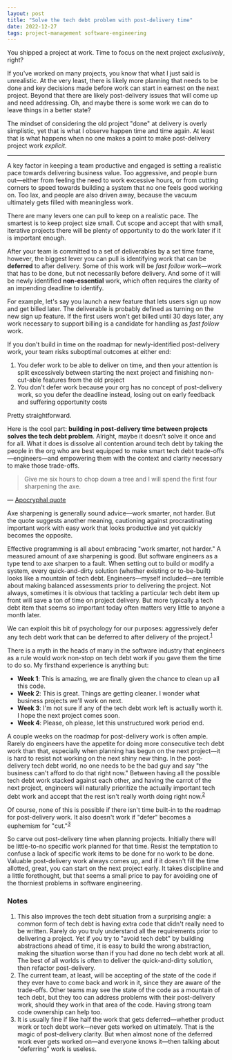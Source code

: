 ```yaml
---
layout: post
title: "Solve the tech debt problem with post-delivery time"
date: 2022-12-27
tags: project-management software-engineering
---
```


You shipped a project at work. Time to focus on the next project *exclusively*, right?

If you've worked on many projects, you know that what I just said is unrealistic. At the very least, there is likely more planning that needs to be done and key decisions made before work can start in earnest on the next project. Beyond that there are likely post-delivery issues that will come up and need addressing. Oh, and maybe there is some work we can do to leave things in a better state?

The mindset of considering the old project "done" at delivery is overly simplistic, yet that is what I observe happen time and time again. At least that is what happens when no one makes a point to make post-delivery project work *explicit*.

<!--more-->

---

A key factor in keeping a team productive and engaged is setting a realistic pace towards delivering business value. Too aggressive, and people burn out—either from feeling the need to work excessive hours, or from cutting corners to speed towards building a system that no one feels good working on. Too lax, and people are also driven away, because the vacuum ultimately gets filled with meaningless work.

There are many levers one can pull to keep on a realistic pace. The smartest is to keep project size small. Cut scope and accept that with small, iterative projects there will be plenty of opportunity to do the work later if it is important enough.

After your team is committed to a set of deliverables by a set time frame, however, the biggest lever you can pull is identifying work that can be **deferred** to after delivery. Some of this work will be *fast follow* work—work that has to be done, but not necessarily before delivery. And some of it will be newly identified **non-essential** work, which often requires the clarity of an impending deadline to identify.

For example, let's say you launch a new feature that lets users sign up now and get billed later. The deliverable is probably defined as turning on the new sign up feature. If the first users won't get billed until 30 days later, any work necessary to support billing is a candidate for handling as *fast follow* work.

If you don't build in time on the roadmap for newly-identified post-delivery work, your team risks suboptimal outcomes at either end:

1. You defer work to be able to deliver on time, and then your attention is split excessively between starting the next project and finishing non-cut-able features from the old project
2. You don't defer work because your org has no concept of post-delivery work, so you defer the deadline instead, losing out on early feedback and suffering opportunity costs

Pretty straightforward.

Here is the cool part: **building in post-delivery time between projects solves the tech debt problem**. Alright, maybe it doesn't solve it once and for all. What it does is dissolve all contention around tech debt by taking the people in the org who are best equipped to make smart tech debt trade-offs—engineers—and empowering them with the context and clarity necessary to make those trade-offs.

> Give me six hours to chop down a tree and I will spend the first four sharpening the axe.

— [Apocryphal quote](https://quoteinvestigator.com/2014/03/29/sharp-axe/)

Axe sharpening is generally sound advice—work smarter, not harder. But the quote suggests another meaning, cautioning against procrastinating important work with easy work that looks productive and yet quickly becomes the opposite.

Effective programming is all about embracing "work smarter, not harder." A measured amount of axe sharpening is good. But software engineers as a type tend to axe sharpen to a fault. When setting out to build or modify a system, every quick-and-dirty solution (whether existing or to-be-built) looks like a mountain of tech debt. Engineers—myself included—are terrible about making balanced assessments prior to delivering the project. Not always, sometimes it is obvious that tackling a particular tech debt item up front will save a ton of time on project delivery. But more typically a tech debt item that seems so important today often matters very little to anyone a month later.

We can exploit this bit of psychology for our purposes: aggressively defer any tech debt work that can be deferred to after delivery of the project.<sup><a href="#note1">1</a></sup>

There is a myth in the heads of many in the software industry that engineers as a rule would work non-stop on tech debt work if you gave them the time to do so. My firsthand experience is anything but:

- **Week 1**: This is amazing, we are finally given the chance to clean up all this code.
- **Week 2**: This is great. Things are getting cleaner. I wonder what business projects we'll work on next.
- **Week 3**: I'm not sure if any of the tech debt work left is actually worth it. I hope the next project comes soon.
- **Week 4**: Please, oh please, let this unstructured work period end.

A couple weeks on the roadmap for post-delivery work is often ample. Rarely do engineers have the appetite for doing more consecutive tech debt work than that, especially when planning has begun on the next project—it is hard to resist not working on the next shiny new thing. In the post-delivery tech debt world, no one needs to be the bad guy and say "the business can't afford to do that right now." Between having all the possible tech debt work stacked against each other, and having the carrot of the next project, engineers will naturally prioritize the actually important tech debt work and accept that the rest isn't really worth doing right now.<sup><a href="#note2">2</a></sup>

Of course, none of this is possible if there isn't time built-in to the roadmap for post-delivery work. It also doesn't work if "defer" becomes a euphemism for "cut."<sup><a href="#note3">3</a></sup>

So carve out post-delivery time when planning projects. Initially there will be little-to-no specific work planned for that time. Resist the temptation to confuse a lack of specific work items to be done for no work to be done. Valuable post-delivery work always comes up, and if it doesn't fill the time allotted, great, you can start on the next project early. It takes discipline and a little forethought, but that seems a small price to pay for avoiding one of the thorniest problems in software engineering.

### Notes

1. <a name="note1"></a> This also improves the tech debt situation from a surprising angle: a common form of tech debt is having extra code that didn't really need to be written. Rarely do you truly understand all the requirements prior to delivering a project. Yet if you try to "avoid tech debt" by building abstractions ahead of time, it is easy to build the wrong abstraction, making the situation worse than if you had done no tech debt work at all. The best of all worlds is often to deliver the quick-and-dirty solution, then refactor post-delivery.
1. <a name="note2"></a> The current team, at least, will be accepting of the state of the code if they ever have to come back and work in it, since they are aware of the trade-offs. Other teams may see the state of the code as a mountain of tech debt, but they too can address problems with their post-delivery work, should they work in that area of the code. Having strong team code ownership can help too.
1. <a name="note3"></a> It is usually fine if like half the work that gets deferred—whether product work or tech debt work—never gets worked on ultimately. That is the magic of post-delivery clarity. But when almost none of the deferred work ever gets worked on—and everyone knows it—then talking about "deferring" work is useless.
